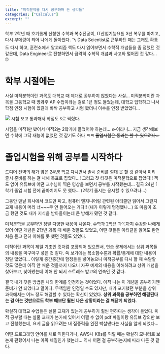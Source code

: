```yaml
---
title: "미적분학을 다시 공부하며 든 생각들"
categories: ["Calculus"]
excerpt: ""
---
```



학부 2학년 때 호기롭게 신청한 수학과 복수전공이, IT산업기능요원 3년 복무를 마치고, 다시 부메랑이 되어 나에게 돌아왔다. 🪃 Data Scientist로 근무하던 때는 그래도 확통도 다시 하고, 훈련소에서 알고리즘 책도 다시 읽어보면서 수학적 개념들을 좀 접했던 것 같은데, Data Engineer로 전향하면서 급격히 수학적 개념과 사고와 멀어진 것 같다... 🙄

# 학부 시절에는

사실 미적분학이란 과목도 대학교 때 제대로 공부하지 않았다는 사실... 미적분학이란 과목을 고등학교 때 방과후 AP 수업이라는 걸로 1년 정도 들었는데, 대학교 입학하고 나서 학점 인정 시험이 있길래 바싹 공부하고 시험 봤더니 이수를 인정 받았었다...

![](/images/mathematics/calculus-1/my-grade.png)
시험 보고 통과해서 학점도 `S`로 찍혔다.

시험을 미적1만 봤어서 미적2는 2학기에 들었어야 하는데... `B+`이라니... 지금 생각해보면 수학에 그닥 재능이 없었던 것 같기도 하다 ㅋㅋ ~~졸업시험은 통과는 할 수 있으려나...~~

# 졸업시험을 위해 공부를 시작하다

드디어 전역의 해가 밝은 24년! 학교 다니면서 졸시 준비를 절대 못 할 것 같아서 미리 졸시 준비를 하는 걸 새해 목표로 잡았다...! 그리고 첫 타깃은 미적분학으로 잡았다!! 책도 없이 유튜브에 어떤 교수님이 찍은 영상을 보면서 공부를 시작했는데... 결국 24년 1학기 졸업 시험 전에 끝마치지도 못 했다... (2학기 졸시는 응시할 수 있으려나...)

그동안 맨날 회사에서 코드만 짜고, 컴퓨터 엔지니어링 관련된 아티클만 읽어서 그런지 교재 내용이 머리 너~~~무 안 들어오는 거다!! (내가 이렇게 멍청했나...) 또 마음이 조금 했던 것도 내가 지식을 받아들이는데 큰 방해가 됐던 것 같다.

미적분학을 공부하면 정말 다양한 내용이 나온다. 수학과 2학년 과목까지 수강한 나에게 있어 어떤 개념은 2학년 과목 때 배운 것들도 있었고, 어떤 것들은 아티클을 읽어도 완전 처음 듣고 전혀 이해를 못 했던 것들도 있었다.

미적이란 과목이 제일 기초인 것처럼 포장되어 있으면서, 연습 문제에서는 상위 과목들의 내용을 마구마구 넣은 것 같다. 쓱 보기에는 복소함수론과 확률/통계에 대한 내용이 정말 많았다... 이렇게 중간중간에 함정들을 넣어놓으니 미적공부를 다시 할 때 숙달할 것도 많은데 아직 안 배운 것들까지 나오니 자꾸 예제의 내용을 이해하려고 상위 개념을 찾아보고, 찾아봤는데 이해 안 되서 스트레스 받고의 연속인 것 같다.

결국 내가 찾은 방법은 나의 한계를 인정하는 것이었다. 아직 나는 이 개념을 공부하기엔 준비가 안 되었다고 말이다. 무책임한 인정일 수도 있지만, 내가 포기했던 부분을 상위 과목에서는 어느 정도 해결할 수 있다는 확신이 있었다. **상위 과목을 공부하면 해결된다는 걸 아는 것만으로도 학부 때보단 훨씬 나은 상황이라는 걸 깨닫게 되었다.**


확실히 대학교 수업들은 실물 교재가 있는게 공부하기 훨씬 편하다는 생각이 들었다. 미적 공부할 때는 실물 교재가 본가에 있어서 어쩔 수 없이 pdf 파일이랑 유튜브 강의만 보고 진행했는데, 요게 글을 읽으려는 내 집중력을 완전 박살낸다는 사실을 알게 되었다...

어떤 프로그래밍 언어를 새로 익힌다거나, AWS나 K8s를 익힐 때는 확실히 모니터로 보는게 편했어서 나는 이쪽 체질인가 했는데... 역시 어떤 걸 공부하는지에 따라 다른 것 같다.

